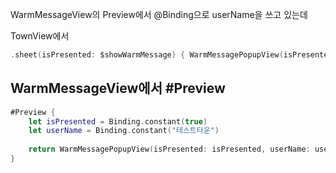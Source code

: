 
WarmMessageView의 Preview에서 @Binding으로 userName을 쓰고 있는데

TownView에서 

```swift
.sheet(isPresented: $showWarmMessage) { WarmMessagePopupView(isPresented: $showWarmMessage, userName : $responseManager.currentTownId) }
```


## WarmMessageView에서 #Preview
```swift
#Preview {
    let isPresented = Binding.constant(true)
    let userName = Binding.constant("테스트타운")
    
    return WarmMessagePopupView(isPresented: isPresented, userName: userName)
}
```